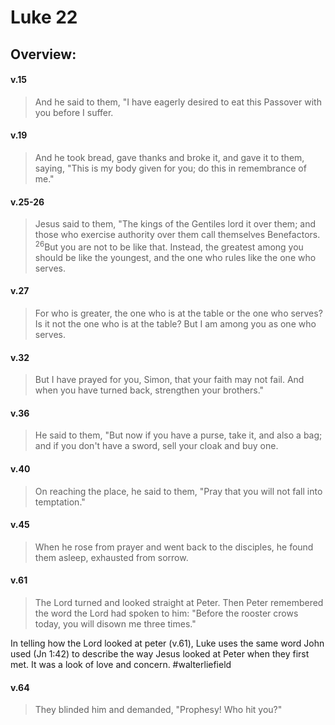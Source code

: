 # Luke 22

## Overview:


#### v.15
>And he said to them, "I have eagerly desired to eat this Passover with you before I suffer.

#### v.19
>And he took bread, gave thanks and broke it, and gave it to them, saying, "This is my body given for you; do this in remembrance of me."

#### v.25-26
>Jesus said to them, "The kings of the Gentiles lord it over them; and those who exercise authority over them call themselves Benefactors. <sup>26</sup>But you are not to be like that. Instead, the greatest among you should be like the youngest, and the one who rules like the one who serves.

#### v.27
>For who is greater, the one who is at the table or the one who serves? Is it not the one who is at the table? But I am among you as one who serves.

#### v.32
>But I have prayed for you, Simon, that your faith may not fail. And when you have turned back, strengthen your brothers."

#### v.36
>He said to them, "But now if you have a purse, take it, and also a bag; and if you don't have a sword, sell your cloak and buy one.

#### v.40
>On reaching the place, he said to them, "Pray that you will not fall into temptation."

#### v.45
>When he rose from prayer and went back to the disciples, he found them asleep, exhausted from sorrow.

#### v.61
>The Lord turned and looked straight at Peter. Then Peter remembered the word the Lord had spoken to him: "Before the rooster crows today, you will disown me three times."

In telling how the Lord looked at peter (v.61), Luke uses the same word John used (Jn 1:42) to describe the way Jesus looked at Peter when they first met. It was a look of love and concern.
#walterliefield 

#### v.64
>They blinded him and demanded, "Prophesy! Who hit you?"

